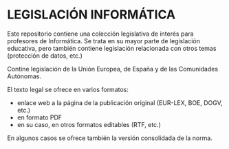 # LEGISLACIÓN INFORMÁTICA

Este repositorio contiene una colección legislativa de interés para profesores de Informática. Se trata en su mayor parte de legislación educativa, pero también contiene legislación relacionada con otros temas (protección de datos, etc.)

Contine legislación de la Unión Europea, de España y de las Comunidades Autónomas.

El texto legal se ofrece en varios formatos:
-   enlace web a la página de la publicación original (EUR-LEX, BOE, DOGV, etc.)
-   en formato PDF
-   en su caso, en otros formatos editables (RTF, etc.)

En algunos casos se ofrece también la versión consolidada de la norma.

